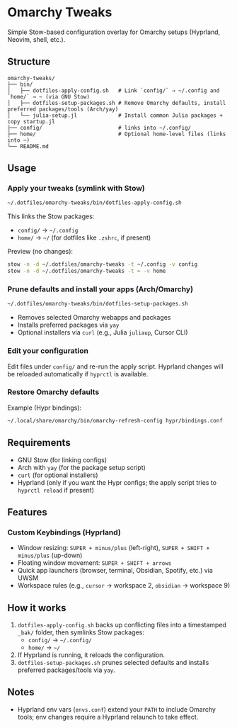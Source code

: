 # Omarchy Tweaks

Simple Stow-based configuration overlay for Omarchy setups (Hyprland, Neovim, shell, etc.).

## Structure

```
omarchy-tweaks/
├── bin/
│   ├── dotfiles-apply-config.sh   # Link `config/` → ~/.config and `home/` → ~ (via GNU Stow)
│   ├── dotfiles-setup-packages.sh # Remove Omarchy defaults, install preferred packages/tools (Arch/yay)
│   └── julia-setup.jl             # Install common Julia packages + copy startup.jl
├── config/                        # links into ~/.config/
├── home/                          # Optional home-level files (links into ~)
└── README.md
```

## Usage

### Apply your tweaks (symlink with Stow)
```bash
~/.dotfiles/omarchy-tweaks/bin/dotfiles-apply-config.sh
```

This links the Stow packages:
- `config/` → `~/.config`
- `home/` → `~/` (for dotfiles like `.zshrc`, if present)

Preview (no changes):
```bash
stow -n -d ~/.dotfiles/omarchy-tweaks -t ~/.config -v config
stow -n -d ~/.dotfiles/omarchy-tweaks -t ~ -v home
```

### Prune defaults and install your apps (Arch/Omarchy)
```bash
~/.dotfiles/omarchy-tweaks/bin/dotfiles-setup-packages.sh
```
- Removes selected Omarchy webapps and packages
- Installs preferred packages via `yay`
- Optional installers via `curl` (e.g., Julia `juliaup`, Cursor CLI)

### Edit your configuration
Edit files under `config/` and re-run the apply script. Hyprland changes will be reloaded automatically if `hyprctl` is available.

### Restore Omarchy defaults
Example (Hypr bindings):
```bash
~/.local/share/omarchy/bin/omarchy-refresh-config hypr/bindings.conf
```

## Requirements
- GNU Stow (for linking configs)
- Arch with `yay` (for the package setup script)
- `curl` (for optional installers)
- Hyprland (only if you want the Hypr configs; the apply script tries to `hyprctl reload` if present)

## Features

### Custom Keybindings (Hyprland)
- Window resizing: `SUPER + minus/plus` (left-right), `SUPER + SHIFT + minus/plus` (up-down)
- Floating window movement: `SUPER + SHIFT + arrows`
- Quick app launchers (browser, terminal, Obsidian, Spotify, etc.) via UWSM
- Workspace rules (e.g., `cursor` → workspace 2, `obsidian` → workspace 9)

## How it works
1. `dotfiles-apply-config.sh` backs up conflicting files into a timestamped `_bak/` folder, then symlinks Stow packages:
   - `config/` → `~/.config/`
   - `home/` → `~/`
2. If Hyprland is running, it reloads the configuration.
3. `dotfiles-setup-packages.sh` prunes selected defaults and installs preferred packages/tools via `yay`.

## Notes
- Hyprland env vars (`envs.conf`) extend your `PATH` to include Omarchy tools; env changes require a Hyprland relaunch to take effect.
